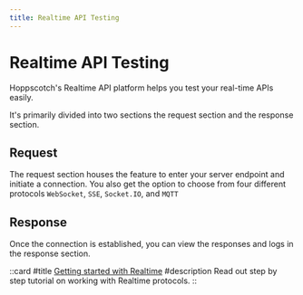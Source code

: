 ```yaml
---
title: Realtime API Testing
---
```


# Realtime API Testing

<ZoomableImage src="features/realtime-mode" extension="png" alt="Hoppscotch Realtime API Platform" />

Hoppscotch's Realtime API platform helps you test your real-time APIs easily.

It's primarily divided into two sections the request section and the response section.

## Request

The request section houses the feature to enter your server endpoint and initiate a connection. You also get the option to choose from four different protocols `WebSocket`, `SSE`, `Socket.IO`, and `MQTT`

## Response

Once the connection is established, you can view the responses and logs in the response section.

::card
#title
[Getting started with Realtime](/documentation/getting-started/realtime/websocket)
#description
Read out step by step tutorial on working with Realtime protocols.
::
